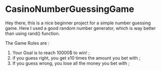 # CasinoNumberGuessingGame

Hey there, this is a nice beginner project for a simple number guessing game. 
Here I used a good random number generator, which is way better than using rand() function.

The Game Rules are :
1) Your Goal is to reach 10000$ to win! ;
2) if you guess right, you get x10 times the amount you bet with ;
3) If you guess wrong, you lose all the money you bet with ;
